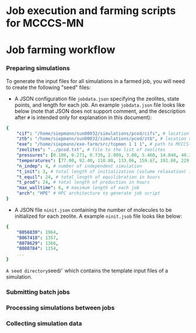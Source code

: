 # Job execution and farming scripts for MCCCS-MN
# Job farming workflow
### Preparing simulations
To generate the input files for all simulations in a farmed job, you will need to create the following "seed" files:

* A JSON configuration file `jobdata.json` specifying the zeolites, state points, and length for each job. An example `jobdata.json` file looks like below (note that JSON does not support comment, and the description after `#` is intended only for explanation in this document):
```yaml
{
    "cif": "/home/siepmann/sun00032/simulations/pcod/cifs", # location of zeolite structures
    "ztb": "/home/siepmann/sun00032/simulations/pcod/ztb", # location of zeolite structuretabulated potentials
    "exe": "/home/siepmann/exe-farm/src/topmon 1 1 1", # path to MCCCS-MN executable, including job-farming command line arguments
    "zeolites": "../pcod.txt", # file to the list of zeolites
    "pressures": [0.100, 0.271, 0.739, 2.009, 3.00, 5.460, 14.840, 40.340], # list of all pressures
    "temperatures": [77.00, 92.40, 110.88, 133.06, 159.67, 191.60, 229.92, 275.90], # list of all temperatures
    "n_indep": 4, # number of independent simulation
    "t_init": 3, # total length of initialization (volume relaxation) in hours
    "t_equil": 24, # total length of equilibration in hours
    "t_prod": 24, # total length of production in hours
    "max_walltime": 6, # maximum length of each job
    "arch": "HPE" # HPC architecture to generate job script
}
```
* A JSON file `ninit.json` containing the number of molecules to be initialized for each zeolite. A example `ninit.jsob` file looks like below:
```yaml
{
    "8056830": 1964,
    "8067418": 1357,
    "8078629": 1366,
    "8080784": 1154,
    ...
}
```
` A seed directory `seed/` which contains the template input files of a simulation. 
### Submitting batch jobs

### Processing simulations between jobs

### Collecting simulation data
